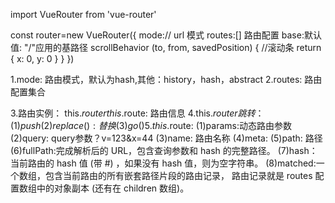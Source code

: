 import VueRouter from 'vue-router'

const router=new VueRouter({
   mode:// url 模式
   routes:[] 路由配置
   base:默认值: "/"应用的基路径
   scrollBehavior (to, from, savedPosition) {  //滚动条
     return { x: 0, y: 0 }
   }
})

1.mode: 路由模式，默认为hash,其他：history，hash，abstract
2.routes: 路由配置集合

3.路由实例：
  this.$router
  this.$route: 路由信息
4.this.$router 跳转：
    (1)push
    (2)replace(): 替换
    (3)go()
5.this.$route:
   (1)params:动态路由参数
   (2)query: query参数？v=123&x=44
   (3)name: 路由名称
   (4)meta:
   (5)path: 路径
   (6)fullPath:完成解析后的 URL，包含查询参数和 hash 的完整路径。
   (7)hash：当前路由的 hash 值 (带 #) ，如果没有 hash 值，则为空字符串。
   (8)matched:一个数组，包含当前路由的所有嵌套路径片段的路由记录，
       路由记录就是 routes 配置数组中的对象副本 (还有在 children 数组)。
